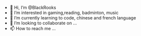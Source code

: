 - 👋 Hi, I’m @BlackRooks
- 👀 I’m interested in gaming,reading, badminton, music 
- 🌱 I’m currently learning to code, chinese and french language
- 💞️ I’m looking to collaborate on ...
- 📫 How to reach me ...

<!---
BlackRooks/BlackRooks is a ✨ special ✨ repository because its `README.md` (this file) appears on your GitHub profile.
You can click the Preview link to take a look at your changes.
--->
